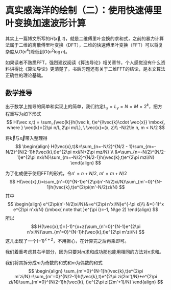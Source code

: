 # 真实感海洋的绘制（二）：使用快速傅里叶变换加速波形计算
其实上一篇博文所写的$H(\vec{x},t)$，就是二维傅里叶变换的求和式，之前的暴力计算法属于二维的离散傅里叶变换（DFT），二维的快速傅里叶变换（FFT）可以将复杂度从$O(n^4)$降低到$O(n^2\log{n})$。

如果读者不熟悉FFT，强烈建议阅读《算法导论》相关章节，个人感觉没有什么资料讲得比《算法导论》更清楚了。书后习题还有关于二维FFT的结论，是本文算法正确性的理论基础。

## 数学推导

出于数学上推导的简单和实现上的简单，我们约定$L_x=L_y=N=M=2^k$，把方程重写为如下形式
$$
H(\vec x,t) = \sum_{\vec{k}}h(\vec k, t)e^{i\vec{k}\cdot \vec{x}} \mbox{,  where }
\vec{k}=(2\pi n/L,2\pi m/L), \ \vec{x}=(x, z)\\
-N/2\le n, m < N/2
$$

将$\vec{k}$与$\vec{x}$带入整理得
$$
\begin{align}
H(\vec{x},t)&=\sum_{n=-N/2}^{N/2 - 1}\sum_{m=-N/2}^{N/2-1}h(\vec{k},t)e^{2\pi nxi/N+2\pi mz/N} \\
&=\sum_{n=-N/2}^{N/2-1}e^{2\pi nxi/N}\sum_{m=-N/2}^{N/2-1}h(\vec{k},t)e^{2\pi mzi/N}
\end{align}
$$

为了化成便于使用FFT的形式，令$n'=n+N/2$, $m'=m+N/2$
$$
H(\vec{x},t)=\sum_{n'=0}^{N-1}e^{2\pi(n'-N/2)xi/N}\sum_{m'=0}^{N-1}h(\vec{k},t)e^{2\pi(m'-N/2)zi/N}
$$
其中
$$
\begin{align}
e^{2\pi(n'-N/2)xi/N}&=e^{2\pi n'xi/N}e^{-\pi xi}\\
&=(-1)^x e^{2\pi n'xi/N} (\mbox{ note that }e^{\pi i}=-1, N\ge 2)
\end{align}
$$
所以
$$
H(\vec{x},t)=(-1)^{x+z}\sum_{n'=0}^{N-1}e^{2\pi n'xi/N}\sum_{m'=0}^{N-1}h(\vec{k},t)e^{2\pi m'zi/N}
$$
这儿出现了一个$(-1)^{x+z}$，不用担心，在计算完之后再乘即可。

我们着重考虑其右半部分，因为只要对$m$求和成功那也能用相同的方法对$n$求和。

我们将其拆分成$m$为奇数的和式和$m$为偶数的和式
$$
\begin{align}
\sum_{m'=0}^{N-1}h(\vec{k},t)e^{2\pi m'zi/N}=\sum_{m'=0}^{N/2-1}h(\vec{k},t)e^{2\pi zi(2m')/N}+e^{2\pi zi/N}\sum_{m'=0}^{N/2-1}h(\vec{k}, t)e^{2\pi zi(2m'+1)/N}
\end{align}
$$
